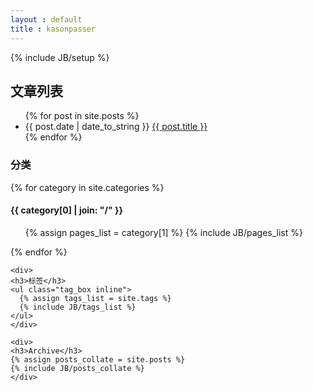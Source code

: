 ```yaml
---
layout : default
title : kasonpasser
---
```

{% include JB/setup %}

<div class="col-lg-9">

<h2> 文章列表</h2>
<ul>
{% for post in site.posts %}
<li>{{ post.date | date_to_string }} <a href="{{ site.production_url }}{{ post.url }}">{{ post.title }}</a> </li>
{% endfor %}

</ul>
</div>
<div class="col-lg-3">
	<div>
	<h3>分类</h3>
	{% for category in site.categories %} 
	<h4 id="{{ category[0] }}-ref">{{ category[0] | join: "/" }}</h4>
	<ul>
	{% assign pages_list = category[1] %}  
	{% include JB/pages_list %}
	</ul>
	{% endfor %}
	</div>

	<div>
	<h3>标签</h3>
	<ul class="tag_box inline">
	  {% assign tags_list = site.tags %}  
	  {% include JB/tags_list %}
	</ul>
	</div>

	<div>
	<h3>Archive</h3>
	{% assign posts_collate = site.posts %}
	{% include JB/posts_collate %}
	</div>
</div>

